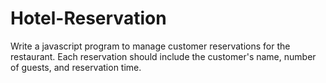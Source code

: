 # Hotel-Reservation
Write a javascript program to manage customer reservations for the restaurant. Each reservation should include the customer's name, number of guests, and reservation time.
